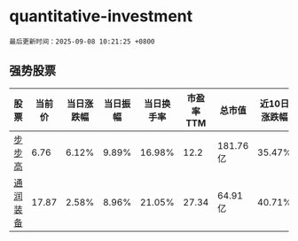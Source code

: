 # quantitative-investment

`最后更新时间：2025-09-08 10:21:25 +0800`

## 强势股票

|股票|当前价|当日涨跌幅|当日振幅|当日换手率|市盈率TTM|总市值|近10日涨跌幅|
|----|----|----|----|----|----|----|----|
|[步步高](https://xueqiu.com/S/SZ002251)|6.76|6.12%|9.89%|16.98%|12.2|181.76亿|35.47%|
|[通润装备](https://xueqiu.com/S/SZ002150)|17.87|2.58%|8.96%|21.05%|27.34|64.91亿|40.71%|

